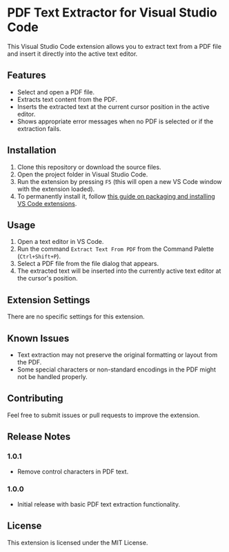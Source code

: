 # PDF Text Extractor for Visual Studio Code

This Visual Studio Code extension allows you to extract text from a PDF file and insert it directly into the active text editor.

## Features

- Select and open a PDF file.
- Extracts text content from the PDF.
- Inserts the extracted text at the current cursor position in the active editor.
- Shows appropriate error messages when no PDF is selected or if the extraction fails.

## Installation

1. Clone this repository or download the source files.
2. Open the project folder in Visual Studio Code.
3. Run the extension by pressing `F5` (this will open a new VS Code window with the extension loaded).
4. To permanently install it, follow [this guide on packaging and installing VS Code extensions](https://code.visualstudio.com/api/working-with-extensions/publishing-extension).

## Usage

1. Open a text editor in VS Code.
2. Run the command `Extract Text From PDF` from the Command Palette (`Ctrl+Shift+P`).
3. Select a PDF file from the file dialog that appears.
4. The extracted text will be inserted into the currently active text editor at the cursor's position.

## Extension Settings

There are no specific settings for this extension.

## Known Issues

- Text extraction may not preserve the original formatting or layout from the PDF.
- Some special characters or non-standard encodings in the PDF might not be handled properly.

## Contributing

Feel free to submit issues or pull requests to improve the extension.

## Release Notes

### 1.0.1

- Remove control characters in PDF text.

### 1.0.0

- Initial release with basic PDF text extraction functionality.

## License

This extension is licensed under the MIT License.

